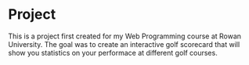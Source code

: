 # Project

This is a project first created for my Web Programming course at Rowan University. The goal was to create an interactive golf scorecard that will show you statistics on your performace at different golf courses.

